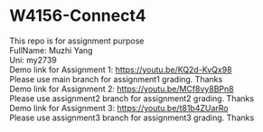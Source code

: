 # W4156-Connect4
This repo is for assignment purpose\
FullName: Muzhi Yang\
Uni: my2739\
Demo link for Assignment 1: https://youtu.be/KQ2d-KvQx98 <br />Please use main branch for assignment1 grading. Thanks<br />
Demo link for Assignment 2: https://youtu.be/MCf8vy8BPn8
<br />Please use assignment2 branch for assignment2 grading. Thanks<br />
Demo link for Assignment 3: https://youtu.be/t81b4ZUarRo
<br />Please use assignment3 branch for assignment3 grading. Thanks<br />

